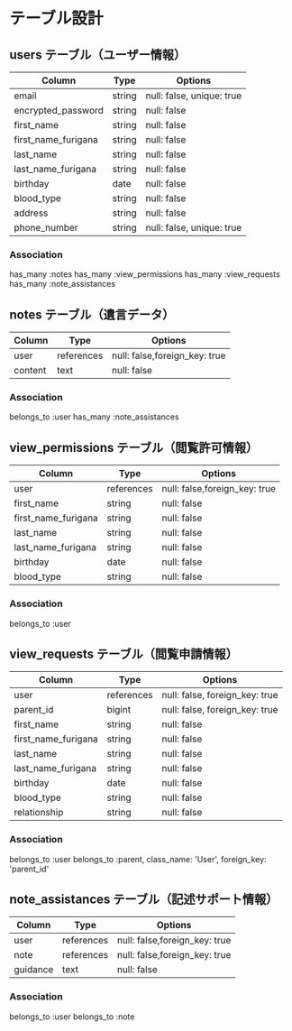 

# テーブル設計

## users テーブル（ユーザー情報）
| Column                        | Type   | Options     |
| ----------------------------- | ------ | ----------- |
| email                         | string | null: false, unique: true |
| encrypted_password            | string | null: false |
| first_name                    | string | null: false |
| first_name_furigana           | string | null: false |
| last_name                     | string | null: false |
| last_name_furigana            | string | null: false |
| birthday                      | date   | null: false |
| blood_type                    | string | null: false |
| address                       | string | null: false |
| phone_number                  | string | null: false, unique: true |

### Association
has_many :notes
has_many :view_permissions
has_many :view_requests
has_many :note_assistances






## notes テーブル（遺言データ）
| Column             | Type       | Options     |
| ------------------ | ---------- | ----------- |
| user               | references | null: false,foreign_key: true |
| content            | text       | null: false |    ## 遺言の内容

### Association
belongs_to :user
has_many :note_assistances








## view_permissions テーブル（閲覧許可情報）
| Column                       | Type       | Options     |
| ---------------------------- | ---------- | ----------- |
| user                         | references | null: false,foreign_key: true |
| first_name                   | string     | null: false |
| first_name_furigana          | string     | null: false |
| last_name                    | string     | null: false |
| last_name_furigana           | string     | null: false |
| birthday                     | date       | null: false |
| blood_type                   | string     | null: false |



### Association
belongs_to :user



## view_requests テーブル（閲覧申請情報）
| Column              | Type       | Options     |
| ------------------- | ---------- | ----------- |
| user                | references | null: false, foreign_key: true | 
| parent_id           | bigint     | null: false, foreign_key: true  |  # 閲覧される者(親側)
| first_name          | string     | null: false |
| first_name_furigana | string     | null: false |
| last_name           | string     | null: false |
| last_name_furigana  | string     | null: false |
| birthday            | date       | null: false |
| blood_type          | string     | null: false |
| relationship        | string     | null: false |



### Association
belongs_to :user
belongs_to :parent, class_name: 'User', foreign_key: 'parent_id'





## note_assistances テーブル（記述サポート情報）
| Column              | Type       | Options     |
| ------------------- | ---------- | ----------- |
| user                | references | null: false,foreign_key: true |
| note                | references | null: false,foreign_key: true |
| guidance            | text       | null: false |    ## 記述サポート情報

### Association
belongs_to :user
belongs_to :note